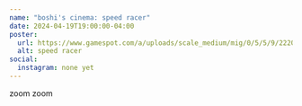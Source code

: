 ```yaml
---
name: "boshi's cinema: speed racer"
date: 2024-04-19T19:00:00-04:00
poster:
  url: https://www.gamespot.com/a/uploads/scale_medium/mig/0/5/5/9/2220559-box_sr.png
  alt: speed racer
social:
  instagram: none yet
---
```


zoom zoom
